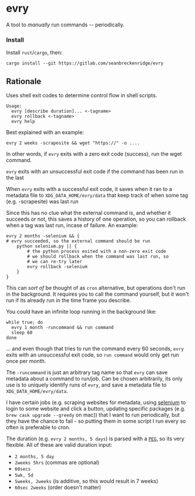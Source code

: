 # evry

A tool to *manually* run commands -- periodically.

### Install

Install `rust`/`cargo`, then:

```
cargo install --git https://gitlab.com/seanbreckenridge/evry
```

## Rationale

Uses shell exit codes to determine control flow in shell scripts.

```
Usage:
  evry [describe duration]... <-tagname>
  evry rollback <-tagname>
  evry help
```

Best explained with an example:

`evry 2 weeks -scrapesite && wget "https://" -o ....`

In other words, if `evry` exits with a zero exit code (success), run the wget command.

`evry` exits with an unsuccessful exit code if the command has been run in the last <duration>

When `evry` exits with a successful exit code, it saves when it ran to a metadata file to `XDG_DATA_HOME/evry/data` that keep track of when some tag (e.g. -scrapesite) was last run

Since this has no clue what the external command is, and whether it succeeds or not, this saves a history of one operation, so you can rollback when a tag was last run, incase of failure. An example:

```
evry 2 months -selenium && {
# evry succeeded, so the external command should be run
    python selenium.py || {
        # the python process exited with a non-zero exit code
        # we should rollback when the command was last run, so
        # we can re-try later
        evry rollback -selenium
    }
}
```

This can *sort of* be thought of as `cron` alternative, but operations don't run in the background. It requires you to call the command yourself, but it won't run if its already run in the time frame you describe.

You could have an infinite loop running in the background like:

```
while true; do
  evry 1 month -runcommand && run command
  sleep 60
done
```

... and even though that tries to run the command every 60 seconds, `evry` exits with an unsuccessful exit code, so `run command` would only get run once per month.

The `-runcommand` is just an arbitrary tag name so that `evry` can save metadata about a command to run/job. Can be chosen arbitrarily, its only use is to uniquely identify runs of `evry`, and save a metadata file to `XDG_DATA_HOME/evry/data`.

I have certain jobs (e.g. scraping websites for metadata, using [selenium](https://www.selenium.dev/) to login to some website and click a button, updating specific packages (e.g. `brew cask upgrade --greedy` on mac)) that I want to run periodically, but they have the chance to fail - so putting them in some script I run every so often is preferable to cron.

The duration (e.g. `evry 2 months, 5 days`) is parsed with a [`PEG`](https://en.wikipedia.org/wiki/Parsing_expression_grammar), so its very flexible. All of these are valid duration input:

* `2 months, 5 day`
* `2weeks 5hrs` (commas are optional)
* `60secs`
* `5wk, 5d`
* `5weeks, 2weeks` (is additive, so this would result in 7 weeks)
* `60sec 2weeks` (order doesn't matter)

